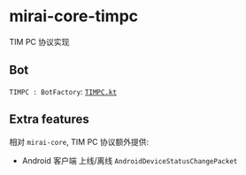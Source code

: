 # mirai-core-timpc
TIM PC 协议实现

## Bot 
`TIMPC : BotFactory`: [`TIMPC.kt`](src/commonMain/net.mamoe.mirai.timpc/TIMPC.kt)

## Extra features
相对 `mirai-core`, TIM PC 协议额外提供:
- Android 客户端 上线/离线 `AndroidDeviceStatusChangePacket`